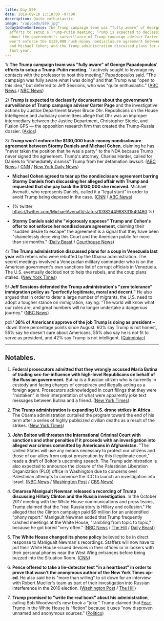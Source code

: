 ```yaml
---
title: Day 599
date: 2018-09-10 13:18:00 -07:00
description: Quite enthusiastic.
image: "/uploads/599.jpg"
todayInOneSentence: The Trump campaign team was "fully aware" of George Papadopoulos'
  efforts to setup a Trump-Putin meeting; Trump is expected to declassify documents
  about the government's surveillance of Trump campaign adviser Carter Page; Trump
  won't enforce the $130,000 hush-money nondisclosure agreement between Stormy Daniels
  and Michael Cohen; and the Trump administration discussed plans for a coup in Venezuela
  last year.
---
```


1/ **The Trump campaign team was "fully aware" of George Papadopoulos' efforts to setup a Trump-Putin meeting**. "I actively sought to leverage my contacts with the professor to host this meeting," Papadopoulos said. "The campaign was fully aware what I was doing" and that Trump was "open to this idea," but deferred to Jeff Sessions, who was "quite enthusiastic." ([ABC News](https://abcnews.go.com/Politics/george-papadopoulos-exclusive-interview-week/story?id=57694015) / [NBC News](https://www.nbcnews.com/politics/politics-news/papadopoulos-says-trump-campaign-officials-were-fully-aware-efforts-putin-n907891))

2/ **Trump is expected to declassify documents about the government's surveillance of Trump campaign adviser Carter Page** and the investigative actions by Justice Department lawyer Bruce Ohr. Republicans on the House Intelligence and Judiciary committees allege that Ohr was an improper intermediary between the Justice Department, Christopher Steele, and Fusion GPS — the opposition research firm that created the Trump-Russia dossier. ([Axios](https://www.axios.com/trump-declassify-carter-page-bruce-ohr-documents-307ff599-df29-49db-ae01-a8b027908b12.html))

3/ **Trump won't enforce the $130,000 hush-money nondisclosure agreement between Stormy Daniels and Michael Cohen**, claiming he has "never taken the position that he was a party" to the NDA because Trump never signed the agreement. Trump's attorney, Charles Harder, called for Daniels to "immediately dismiss" Trump from her defamation lawsuit. ([ABC News](https://abcnews.go.com/Politics/trump-enforce-stormy-daniels-nondisclosure-agreement/story?id=57697574) / [CNN](https://www.cnn.com/2018/09/08/politics/donald-trump-michael-cohen-stormy-daniels/index.html) / [New York Daily News](http://www.nydailynews.com/news/politics/ny-metro-trump-stormy-daniels-nda-20180908-story.html))

* **Michael Cohen agreed to tear up the nondisclosure agreement barring Stormy Daniels from discussing her alleged affair with Trump and requested that she pay back the $130,000 she received**. Michael Avenatti, who represents Daniels, called it a "legal stunt" in order to avoid Trump being deposed in the case. ([CNN](https://www.cnn.com/2018/09/07/politics/michael-cohen-stormy-daniels-deal/index.html) / [ABC News](https://abcnews.go.com/Politics/michael-cohen-agrees-tear-nondisclosure-agreement-stormy-daniels/story?id=57688321))

* {% twitter https://twitter.com/MichaelAvenatti/status/1038244988331540480 %}

* **Stormy Daniels said she "vigorously opposes" Trump and Cohen's offer to not enforce her nondisclosure agreement**, claiming their "sudden desire to escape" the agreement is a signal that they have been "shamelessly deceiving this Court and the American public for more than six months." ([Daily Beast](https://www.thedailybeast.com/stormy-daniels-vigorously-opposes-offer-to-drop-hush-money-agreement) / [Courthouse News](https://www.courthousenews.com/wp-content/uploads/2018/09/Stormy-Trump-Stormy-Reply-Trump-Suppl.pdf))

4/ **The Trump administration discussed plans for a coup in Venezuela last year** with rebels who were rebuffed by the Obama administration. The secret meetings involved a Venezuelan military commander who is on the American government's own sanctions list of corrupt officials in Venezuela. The U.S. eventually decided not to help the rebels, and the coup plans stalled. ([New York Times](https://www.nytimes.com/2018/09/08/world/americas/donald-trump-venezuela-military-coup.html))

5/ **Jeff Sessions defended the Trump administration's "zero tolerance" immigration policy as "perfectly legitimate, moral and decent."** He also argued that in order to deter a large number of migrants, the U.S. need to adopt a tougher stance on immigration, saying: "The world will know what our rules are, and great numbers will no longer undertake a dangerous journey." ([NBC News](https://www.nbcnews.com/politics/donald-trump/sessions-defends-zero-tolerance-border-policy-new-asylum-restrictions-n908121))

poll/ **38% of Americans approve of the job Trump is doing as president** – down three percentage points since August. 60% say Trump is not honest, 55% say he doesn't care about Americans, 55% also say he is not fit to serve as president, and 42% say Trump is not intelligent. ([Quinnipiac](https://poll.qu.edu/national/release-detail?ReleaseID=2567))

---

## Notables.

1. **Federal prosecutors admitted that they wrongly accused Maria Butina of trading sex-for-influence with high-level Republicans on behalf of the Russian government.** Butina is a Russian citizen who is currently in custody and facing charges of conspiracy and illegally acting as a foreign agent. Prosecutors acknowledged in court filings that they were "mistaken" in their interpretation of what were apparently joke text messages between Butina and a friend. ([New York Times](https://www.nytimes.com/2018/09/08/us/politics/maria-butina-sex.html))

2. **The Trump administration is expanding U.S. drone strikes in Africa.** The Obama administration curtailed the program toward the end of his term after a series of highly publicized civilian deaths as a result of the strikes. ([New York Times](https://www.nytimes.com/2018/09/09/world/africa/cia-drones-africa-military.html))

3. **John Bolton will threaten the International Criminal Court with sanctions and other penalties if it proceeds with an investigation into alleged war crimes committed by Americans in Afghanistan.** "The United States will use any means necessary to protect our citizens and those of our allies from unjust prosecution by this illegitimate court," reads a draft of Bolton's upcoming speech. The Trump administration is also expected to announce the closure of the Palestinian Liberation Organization (PLO) office in Washington due to concerns over Palestinian attempts to convince the ICC to launch an investigation into Israel. ([NBC News](https://www.nbcnews.com/news/world/bolton-wants-sanction-icc-judges-who-probe-alleged-u-s-n908011) / [Washington Post](https://www.washingtonpost.com/world/national-security/white-house-expected-to-warn-of-sanctions-other-penalties-if-international-court-moves-against-americans/2018/09/09/9c47bd64-b2b2-11e8-9a6a-565d92a3585d_story.html?utm_term=.5c35524dc926) / [CBS News](https://www.cbsnews.com/news/donald-trump-administration-close-palestine-liberation-organization-office-dc/))

4. **Omarosa Manigault Newman released a recording of Trump discussing Hillary Clinton and the Russia investigation**. In the October 2017 meeting with the White House communications and press teams, Trump claimed that the "real Russia story is Hillary and collusion." He alleged that the Clinton campaign paid $9 million for an unidentified "phony report." Manigault Newman added that Trump frequently crashed meetings at the White House, "rambling from topic to topic," because he got bored "very often." ([NBC News](https://www.nbcnews.com/politics/white-house/omarosa-releases-new-secret-tape-trump-discussing-hillary-clinton-steele-n908151) / [The Hill](http://thehill.com/homenews/administration/405885-omarosa-plays-new-tapes-of-trump-talking-about-hillary-and-russia-on) / [Daily Beast](https://www.thedailybeast.com/omarosa-releases-tape-of-sarah-huckabee-sanders-agreeing-with-trumps-lies))

5. **The White House changed its phone policy** believed to be in direct response to Manigualt Newman's recordings. Staffers will now have to put their White House-issued devices in their offices or in lockers with their personal phones near the West Wing entrances before being buzzed into the Situation Room. ([CNN](https://www.cnn.com/2018/09/10/politics/white-house-phone-policy-situation-room/index.html))

6. **Pence offered to take a lie-detector test "in a heartbeat" in order to prove that wasn't the anonymous author of the New York Times op-ed**. He also said he is "more than willing" to sit down for an interview with Robert Mueller's team as part of their investigation into Russian interference in the 2016 election. ([Washington Post](https://www.washingtonpost.com/politics/pence-says-he-never-discussed-removing-trump-from-office/2018/09/09/1e8596fa-b431-11e8-a7b5-adaaa5b2a57f_story.html) / [The Hill](http://thehill.com/homenews/sunday-talk-shows/405745-pence-more-than-willing-to-sit-down-with-mueller))

7. **Trump promised to "write the real book" about his administration**, calling Bob Woodward's new book a "joke." Trump claimed that [Fear: Trump in the White House](https://amzn.to/2QkAjK0) is "fiction" because it uses "now disproven unnamed and anonymous sources." ([Politico](https://www.politico.com/story/2018/09/10/trump-woodward-book-write-813569))